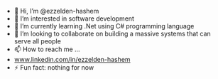 - 👋 Hi, I’m @ezzelden-hashem
- 👀 I’m interested in software development
- 🌱 I’m currently learning .Net using C# programming language
- 💞️ I’m looking to collaborate on building a massive systems that can serve all people
- 📫 How to reach me ...
- www.linkedin.com/in/ezzelden-hashem
- ⚡ Fun fact: nothing for now

<!---
ezzelden-hashem/ezzelden-hashem is a ✨ special ✨ repository because its `README.md` (this file) appears on your GitHub profile.
You can click the Preview link to take a look at your changes.
--->
